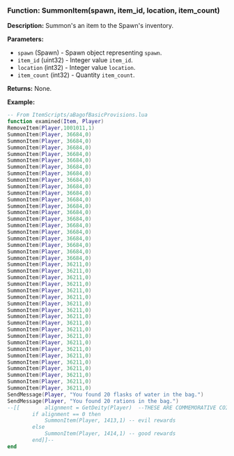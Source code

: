### Function: SummonItem(spawn, item_id, location, item_count)

**Description:**
Summon's an item to the Spawn's inventory.

**Parameters:**
- `spawn` (Spawn) - Spawn object representing `spawn`.
- `item_id` (uint32) - Integer value `item_id`.
- `location` (int32) - Integer value `location`.
- `item_count` (int32) - Quantity `item_count`.

**Returns:** None.

**Example:**

```lua
-- From ItemScripts/aBagofBasicProvisions.lua
function examined(Item, Player)
RemoveItem(Player,1001011,1)
SummonItem(Player, 36684,0)
SummonItem(Player, 36684,0)
SummonItem(Player, 36684,0)
SummonItem(Player, 36684,0)
SummonItem(Player, 36684,0)
SummonItem(Player, 36684,0)
SummonItem(Player, 36684,0)
SummonItem(Player, 36684,0)
SummonItem(Player, 36684,0)
SummonItem(Player, 36684,0)
SummonItem(Player, 36684,0)
SummonItem(Player, 36684,0)
SummonItem(Player, 36684,0)
SummonItem(Player, 36684,0)
SummonItem(Player, 36684,0)
SummonItem(Player, 36684,0)
SummonItem(Player, 36684,0)
SummonItem(Player, 36684,0)
SummonItem(Player, 36684,0)
SummonItem(Player, 36684,0)
SummonItem(Player, 36211,0)
SummonItem(Player, 36211,0)
SummonItem(Player, 36211,0)
SummonItem(Player, 36211,0)
SummonItem(Player, 36211,0)
SummonItem(Player, 36211,0)
SummonItem(Player, 36211,0)
SummonItem(Player, 36211,0)
SummonItem(Player, 36211,0)
SummonItem(Player, 36211,0)
SummonItem(Player, 36211,0)
SummonItem(Player, 36211,0)
SummonItem(Player, 36211,0)
SummonItem(Player, 36211,0)
SummonItem(Player, 36211,0)
SummonItem(Player, 36211,0)
SummonItem(Player, 36211,0)
SummonItem(Player, 36211,0)
SummonItem(Player, 36211,0)
SummonItem(Player, 36211,0)
SendMessage(Player, "You found 20 flasks of water in the bag.")
SendMessage(Player, "You found 20 rations in the bag.")
--[[		alignment = GetDeity(Player)  --THESE ARE COMMEMORATIVE COINS.  THIS ITEM HAS BEEN GIVEN TO THE AMBASSADORS FOR PLAYERS SELECTING THEIR CITY.  THIS REDUCES THE CHANCE THE WRONG COIN IS GIVEN.
		if alignment == 0 then
			SummonItem(Player, 1413,1) -- evil rewards
		else
			SummonItem(Player, 1414,1) -- good rewards
		end]]--
end
```
